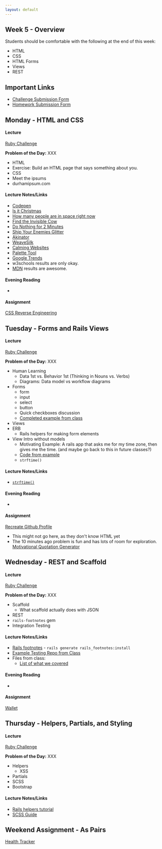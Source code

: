 ```yaml
---
layout: default
---
```


## Week 5 - Overview

Students should be comfortable with the following at the end of this week:

* HTML
* CSS
* HTML Forms
* Views
* REST


## Important Links

* [Challenge Submission Form](http://goo.gl/forms/OzzXZL6iEF)
* [Homework Submission Form](http://goo.gl/forms/o9so3mi9Sd)


## Monday - HTML and CSS

#### Lecture

[Ruby Challenge](https://github.com/masonfmatthews/rails_assignments/blob/master/challenges/if_challenge.rb)

**Problem of the Day:** XXX

* HTML
* Exercise: Build an HTML page that says something about you.
* CSS
* Meet the ipsums
* durhamipsum.com

#### Lecture Notes/Links

* [Codepen](http://codepen.io)
* [Is it Christmas](http://isitchristmas.com)
* [How many people are in space right now](http://howmanypeopleareinspacerightnow.com)
* [Find the Invisible Cow](http://findtheinvisiblecow.com/)
* [Do Nothing for 2 Minutes](http://www.donothingfor2minutes.com/)
* [Ship Your Enemies Glitter](http://shipyourenemiesglitter.com/)
* [Akinator](http://en.akinator.com/)
* [WeaveSilk](http://weavesilk.com/)
* [Calming Websites](http://www.makeuseof.com/tag/take-a-break-10-websites-to-help-you-relax-for-two-minutes/)
* [Palette Tool](http://paletton.com/#uid=13P0u0kllll70vXeaqEswg1G0aI)
* [Google Trends](https://trends.google.com)
* w3schools results are only okay.
* [MDN](https://developer.mozilla.org/en-US/) results are awesome.

#### Evening Reading

*

#### Assignment

[CSS Reverse Engineering](https://github.com/tiyd-rails-2015-01/css_reverse_engineering)


## Tuesday - Forms and Rails Views

#### Lecture

[Ruby Challenge](https://github.com/masonfmatthews/rails_assignments/blob/master/challenges/string_split_challenge.rb)


**Problem of the Day:** XXX

* Human Learning
  * Data 1st vs. Behavior 1st (Thinking in Nouns vs. Verbs)
  * Diagrams: Data model vs workflow diagrams
* Forms
  * form
  * input
  * select
  * button
  * Quick checkboxes discussion
  * [Completed example from class](https://github.com/tiyd-rails-2015-01/many_to_many)
* Views
* ERB
  * Rails helpers for making form elements
* View Intro without models
  * Motivating Example: A rails app that asks me for my time zone, then gives me the time. (and maybe go back to this in future classes?)
  * [Code from example](https://github.com/tiyd-rails-2015-01/w3-2-example)
  * `strftime()`

#### Lecture Notes/Links

* [`strftime()`](http://strftime.net/)

#### Evening Reading

*

#### Assignment

[Recreate Github Profile](https://github.com/tiyd-rails-2015-01/github_profile)
  * This might not go here, as they don't know HTML yet
  * The 10 minutes ago problem is fun and has lots of room for exploration.
[Motivational Quotation Generator](https://github.com/tiyd-rails-2015-01/motivational_quotations)


## Wednesday - REST and Scaffold

#### Lecture

[Ruby Challenge](https://github.com/masonfmatthews/rails_assignments/blob/master/challenges/string_palindrome_challenge.rb)

**Problem of the Day:** XXX

* Scaffold
  * What scaffold actually does with JSON
* REST
* `rails-footnotes` gem
* Integration Testing

#### Lecture Notes/Links

* [Rails footnotes](https://github.com/josevalim/rails-footnotes) - `rails generate rails_footnotes:install`
* [Example Testing Repo from Class](https://github.com/tiyd-rails-2015-01/testing_example)
* Files from class:
  * [List of what we covered](https://github.com/tiyd-rails-2015-01/testing_example/test_types.md)

#### Evening Reading

*

#### Assignment

[Wallet](https://github.com/tiyd-rails-2015-01/wallet)


## Thursday - Helpers, Partials, and Styling

#### Lecture

[Ruby Challenge](https://github.com/masonfmatthews/rails_assignments/blob/master/challenges/array_and_hash_challenge.rb)

**Problem of the Day:** XXX

* Helpers
  * XSS
* Partials
* SCSS
* Bootstrap

#### Lecture Notes/Links

* [Rails helpers tutorial](http://mixandgo.com/blog/the-beginner-s-guide-to-rails-helpers?utm_source=rubyweekly&utm_medium=email)
* [SCSS Guide](http://sass-lang.com/)


## Weekend Assignment - As Pairs

[Health Tracker](https://github.com/tiyd-rails-2015-01/health_tracker)
